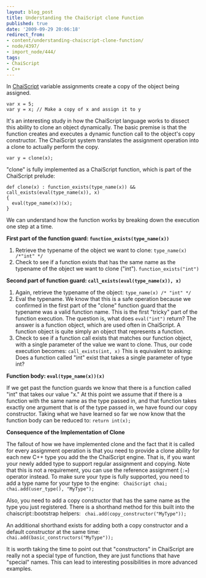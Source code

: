 ```yaml
---
layout: blog_post
title: Understanding the ChaiScript clone Function
published: true
date: '2009-09-29 20:06:18'
redirect_from:
- content/understanding-chaiscript-clone-function/
- node/4397/
- import_node/444/
tags:
- ChaiScript
- C++
---
```


In [ChaiScript](http://www.chaiscript.com) variable assignments create a copy of the object being assigned.

    var x = 5;
    var y = x; // Make a copy of x and assign it to y

It's an interesting study in how the ChaiScript language works to dissect this ability to clone an object dynamically. The basic premise is that the function creates and executes a dynamic function call to the object's copy constructor. The ChaiScript system translates the assignment operation into a clone to actually perform the copy.

    var y = clone(x);

"clone" is fully implemented as a ChaiScript function, which is part of the ChaiScript prelude:

    def clone(x) : function_exists(type_name(x)) && call_exists(eval(type_name(x)), x)  
    { 
      eval(type_name(x))(x); 
    } 

We can understand how the function works by breaking down the execution one step at a time. 

**First part of the function guard: `function_exists(type_name(x))`**

1.  Retrieve the typename of the object we want to clone: `type_name(x) /*"int" */`
2.  Check to see if a function exists that has the same name as the typename of the object we want to clone ("int"). `function_exists("int")`

**Second part of function guard: `call_exists(eval(type_name(x)), x)`**

1.  Again, retrieve the typename of the object: `type_name(x) /* "int" */`
2.  Eval the typename. We know that this is a safe operation because we confirmed in the first part of the "clone" function guard that the typename was a valid function name. This is the first "tricky" part of the function execution. The question is, what does `eval("int")` return? The answer is a function object, which are used often in ChaiScript. A function object is quite simply an object that represents a function.
3.  Check to see if a function call exists that matches our function object, with a single parameter of the value we want to clone. Thus, our code execution becomes: `call_exists(int, x)` This is equivalent to asking: Does a function called "int" exist that takes a single parameter of type int?

**Function body: `eval(type_name(x))(x)`** 

If we get past the function guards we know that there is a function called "int" that takes our value "x." At this point we assume that if there is a function with the same name as the type passed in, and that function takes exactly one argument that is of the type passed in, we have found our copy constructor. Taking what we have learned so far we now know that the function body can be reduced to: `return int(x);` 

**Consequence of the Implementation of Clone** 

The fallout of how we have implemented clone and the fact that it is called for every assignment operation is that you need to provide a clone ability for each new C++ type you add the the ChaiScript engine. That is, if you want your newly added type to support regular assignment and copying. Note that this is not a requirement, you can use the reference assignment (`:=`) operator instead. To make sure your type is fully supported, you need to add a type name for your type to the engine: ` ChaiScript chai; chai.add(user_type(), "MyType");`

Also, you need to add a copy constructor that has the same name as the type you just registered. There is a shorthand method for this built into the chaiscript::bootstrap helpers: ` chai.add(copy_constructor("MyType"));`

An additional shorthand exists for adding both a copy constructor and a default constructor at the same time: ` chai.add(basic_constructors("MyType"));`

It is worth taking the time to point out that "constructors" in ChaiScript are really not a special type of function, they are just functions that have "special" names. This can lead to interesting possibilities in more advanced examples.
